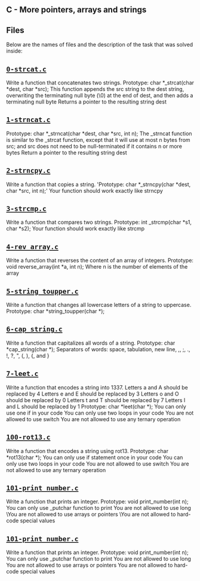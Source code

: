 ## C - More pointers, arrays and strings 

## Files
Below are the names of files and the description of the task that was solved inside:

## [`0-strcat.c`](0-strcat.c)
Write a function that concatenates two strings. 
Prototype: char *_strcat(char *dest, char *src); 
This function appends the src string to the dest string, 
overwriting the terminating null byte (\0) at the end of dest, 
and then adds a terminating null byte Returns a pointer to the resulting string dest

## [`1-strncat.c`](1-strncat.c)
Prototype: char *_strncat(char *dest, char *src, int n); 
The _strncat function is similar to the _strcat function, 
    except that it will use at most n bytes from src; 
and src does not need to be null-terminated if it contains n or 
more bytes Return a pointer to the resulting string dest

## [`2-strncpy.c`](2-strncpy.c)
Write a function that copies a string. 
'Prototype: char *_strncpy(char *dest, char *src, int n);' 
Your function should work exactly like strncpy

## [`3-strcmp.c`](3-strcmp.c)
Write a function that compares two strings. 
 Prototype: int _strcmp(char *s1, char *s2); 
 Your function should work exactly like strcmp 


## [`4-rev_array.c`](4-rev_array.c)
Write a function that reverses the content of an array of integers. 
Prototype: void reverse_array(int *a, int n); 
Where n is the number of elements of the array

## [`5-string_toupper.c`](5-string_toupper.c)
Write a function that changes all lowercase letters of a string to uppercase.
Prototype: char *string_toupper(char *);

## [`6-cap_string.c`](6-cap_string.c)
Write a function that capitalizes all words of a string. 
Prototype: char *cap_string(char *); 
Separators of words: space, tabulation, new line, ,, ;, ., !, ?, ", (, ), {, and }


## [`7-leet.c`](7-leet.c)
Write a function that encodes a string into 1337. 
Letters a and A should be replaced by 4 
Letters e and E should be replaced by 3 
Letters o and O should be replaced by 0 
Letters t and T should be replaced by 7 
Letters l and L should be replaced by 1 
Prototype: char *leet(char *); 
You can only use one if in your code 
You can only use two loops in your code 
You are not allowed to use switch 
You are not allowed to use any ternary operation

## [`100-rot13.c`](100-rot13.c)
Write a function that encodes a string using rot13.
Prototype: char *rot13(char *);
You can only use if statement once in your code
You can only use two loops in your code
You are not allowed to use switch
You are not allowed to use any ternary operation

## [`101-print_number.c`](101-print_number.c)
Write a function that prints an integer. 
Prototype: void print_number(int n); 
You can only use _putchar function to print 
You are not allowed to use long \You are not allowed to use arrays or pointers \You are not allowed to hard-code special values

## [`101-print_number.c`](101-print_number.c)
Write a function that prints an integer. 
Prototype: void print_number(int n); 
You can only use _putchar function to print 
You are not allowed to use long 
You are not allowed to use arrays or pointers 
You are not allowed to hard-code special values
